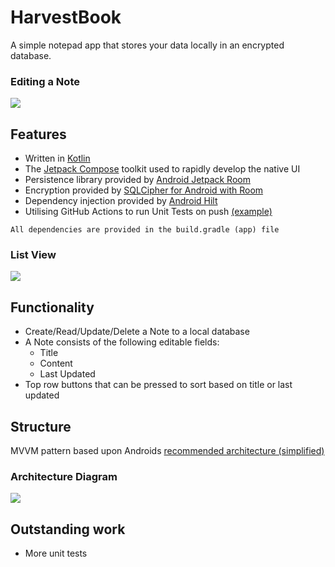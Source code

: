 # HarvestBook
A simple notepad app that stores your data locally in an encrypted database.


### Editing a Note
<picture>
<img src="https://i.imgur.com/ISrVVPI.png" />
</picture>

Features
------
 - Written in [Kotlin](https://kotlinlang.org/)
 - The [Jetpack Compose](https://developer.android.com/jetpack/compose) toolkit used to rapidly develop the native UI
 - Persistence library provided by [Android Jetpack Room](https://developer.android.com/training/data-storage/room)
 - Encryption provided by [SQLCipher for Android with Room](https://github.com/sqlcipher/android-database-sqlcipher#using-sqlcipher-for-android-with-room)
 - Dependency injection provided by [Android Hilt](https://developer.android.com/training/dependency-injection/hilt-android)
 - Utilising GitHub Actions to run Unit Tests on push [(example)](https://github.com/zbdd/harvestBook/tree/master/.github/workflows)

`All dependencies are provided in the build.gradle (app) file`


### List View
<picture>
<img src="https://i.imgur.com/F9BV7dS.png" />
</picture>

Functionality
-------
 - Create/Read/Update/Delete a Note to a local database
 - A Note consists of the following editable fields:
    - Title
    - Content
    - Last Updated
- Top row buttons that can be pressed to sort based on title or last updated

Structure
--------
MVVM pattern based upon Androids [recommended architecture (simplified)](https://developer.android.com/topic/architecture#recommended-app-arch)


### Architecture Diagram
<picture>
<img src="https://i.imgur.com/Wsstrmo.png" />
</picture>

Outstanding work
---------
 - More unit tests
